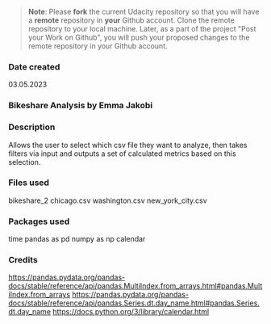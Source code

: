 >**Note**: Please **fork** the current Udacity repository so that you will have a **remote** repository in **your** Github account. Clone the remote repository to your local machine. Later, as a part of the project "Post your Work on Github", you will push your proposed changes to the remote repository in your Github account.

### Date created
03.05.2023

### Bikeshare Analysis by Emma Jakobi


### Description
Allows the user to select which csv file they want to analyze, then takes filters via input and outputs a set of calculated metrics based on this selection. 

### Files used
bikeshare_2
chicago.csv
washington.csv
new_york_city.csv

### Packages used
time
pandas as pd
numpy as np
calendar

### Credits
https://pandas.pydata.org/pandas-docs/stable/reference/api/pandas.MultiIndex.from_arrays.html#pandas.MultiIndex.from_arrays
https://pandas.pydata.org/pandas-docs/stable/reference/api/pandas.Series.dt.day_name.html#pandas.Series.dt.day_name
https://docs.python.org/3/library/calendar.html
